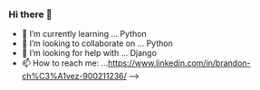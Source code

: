 ### Hi there 👋


- 🌱 I’m currently learning ... Python
- 👯 I’m looking to collaborate on ... Python
- 🤔 I’m looking for help with ... Django
- 📫 How to reach me: ...https://www.linkedin.com/in/brandon-ch%C3%A1vez-900211236/
-->
